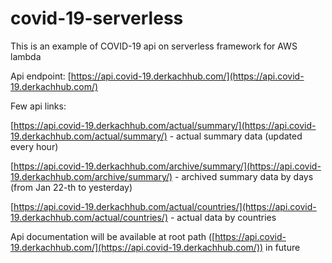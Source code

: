 # covid-19-serverless
This is an example of COVID-19 api on serverless framework for AWS lambda

Api endpoint: [https://api.covid-19.derkachhub.com/](https://api.covid-19.derkachhub.com/)

Few api links:

[https://api.covid-19.derkachhub.com/actual/summary/](https://api.covid-19.derkachhub.com/actual/summary/) - actual summary data (updated every hour)

[https://api.covid-19.derkachhub.com/archive/summary/](https://api.covid-19.derkachhub.com/archive/summary/) - archived summary data by days (from Jan 22-th to yesterday)

[https://api.covid-19.derkachhub.com/actual/countries/](https://api.covid-19.derkachhub.com/actual/countries/) - actual data by countries

Api documentation will be available at root path ([https://api.covid-19.derkachhub.com/](https://api.covid-19.derkachhub.com/)) in future
